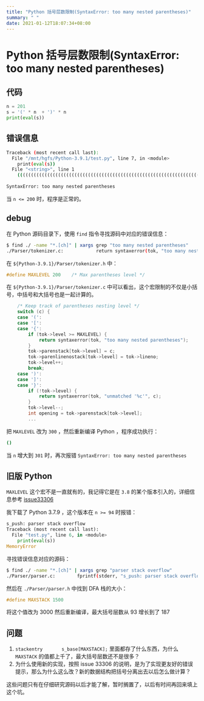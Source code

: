 ```yaml
---
title: "Python 括号层数限制(SyntaxError: too many nested parentheses)"
summary: " "
date: 2021-01-12T18:07:34+08:00
---
```


# Python 括号层数限制(SyntaxError: too many nested parentheses)

## 代码

```python
n = 201
s = '(' * n  + ')' * n
print(eval(s))
```

## 错误信息

```bash
Traceback (most recent call last):
  File "/mnt/hgfs/Python-3.9.1/test.py", line 7, in <module>
    print(eval(s))
  File "<string>", line 1
    ((((((((((((((((((((((((((((((((((((((((((((((((((((((((((((((((((((((((((((((((((((((((((((((((((((((((((((((((((((((((((((((((((((((((((((((((((((((((((((((((((((((((((((((((((((((((((((((((((((((((()))))))))))))))))))))))))))))))))))))))))))))))))))))))))))))))))))))))))))))))))))))))))))))))))))))))))))))))))))))))))))))))))))))))))))))))))))))))))))))))))))))))))))))))))))))))))))))))))))))))))
                                                                                                                                                                                                           ^
SyntaxError: too many nested parentheses
```

当 `n <= 200` 时，程序是正常的。

## debug

在 Python 源码目录下，使用 `find` 指令寻找源码中对应的错误信息：

```bash
$ find ./ -name "*.[ch]" | xargs grep "too many nested parentheses"
./Parser/tokenizer.c:            return syntaxerror(tok, "too many nested parentheses");
```

在 `${Python-3.9.1}/Parser/tokenizer.h` 中：

```c
#define MAXLEVEL 200    /* Max parentheses level */
```

在 `${Python-3.9.1}/Parser/tokenizer.c` 中可以看出，这个宏限制的不仅是小括号，中括号和大括号也是一起计算的。

```c
    /* Keep track of parentheses nesting level */
    switch (c) {
    case '(':
    case '[':
    case '{':
        if (tok->level >= MAXLEVEL) {
            return syntaxerror(tok, "too many nested parentheses");
        }
        tok->parenstack[tok->level] = c;
        tok->parenlinenostack[tok->level] = tok->lineno;
        tok->level++;
        break;
    case ')':
    case ']':
    case '}':
        if (!tok->level) {
            return syntaxerror(tok, "unmatched '%c'", c);
        }
        tok->level--;
        int opening = tok->parenstack[tok->level];
	    ...
```

把 `MAXLEVEL` 改为 `300` ，然后重新编译 Python ，程序成功执行：

```bash
()
```

当 `n` 增大到 `301` 时，再次报错 `SyntaxError: too many nested parentheses` 

## 旧版 Python

`MAXLEVEL` 这个宏不是一直就有的，我记得它是在 `3.8` 的某个版本引入的，详细信息参考 [issue33306](https://bugs.python.org/issue33306)

我下载了 Python 3.7.9 ，这个版本在 `n >= 94` 时报错：

```python
s_push: parser stack overflow
Traceback (most recent call last):
  File "test.py", line 6, in <module>
    print(eval(s))
MemoryError
```

寻找错误信息对应的源码：

```bash
$ find ./ -name "*.[ch]" | xargs grep "parser stack overflow"
./Parser/parser.c:        fprintf(stderr, "s_push: parser stack overflow\n");
```

然后在 `./Parser/parser.h` 中找到 DFA 栈的大小：

```c
#define MAXSTACK 1500
```

将这个值改为 3000 然后重新编译，最大括号层数从 93 增长到了 187

## 问题

1. `stackentry       s_base[MAXSTACK];` 里面都存了什么东西，为什么 `MAXSTACK` 的值都上千了，最大括号层数还不是很多？
2. 为什么使用新的实现，按照 issue 33306 的说明，是为了实现更友好的错误提示，那么为什么这么改？新的数据结构把括号分离出去以后怎么做计算？

这些问题只有在仔细研究源码以后才能了解，暂时搁置了，以后有时间再回来填上这个坑。